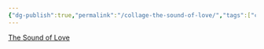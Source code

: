 ```yaml
---
{"dg-publish":true,"permalink":"/collage-the-sound-of-love/","tags":["c/woman","c/tatoo","c/faceless","c/world","c/love","c/black","c/speaker"],"created":"2024-01-03T16:50:05.894-05:00","updated":"2024-01-03T16:50:54.572-05:00"}
---
```



[The Sound of Love](https://www.instagram.com/p/CJd2oPOhRcg/)
